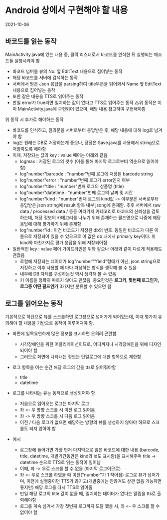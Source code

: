 Android 상에서 구현해야 할 내용
===
2021-10-06
## 바코드를 읽는 동작
MainActivity.java에 있는 내용 중, 클릭 리스너로서 바코드를 인식한 뒤 실행되는 메소드들 실행시켜야 함
 - 바코드 넘버를 뷰의 No. 옆 EditText 내용으로 집어넣는 동작
 - 해당 바코드를 서버에 검색하는 동작
 - 서버에서 받은 Json 응답을 parsing하여 title부분을 읽어와서 Name 옆 EditText 내용으로 집어넣는 동작
 - 또한 같은 내용을 TTS로 읽어주는 동작
 - 만일 error가 true라면 일치하는 값이 없다고 TTS로 읽어주는 동작
△위 동작은 이미 MainActivity.java에 구현되어 있으며, 해당 내용 참고하여 구현해야함

위 동작 시 추가로 해야하는 동작
 - 바코드를 인식하고, 질의문을 서버로부터 응답받은 후, 해당 내용에 대해 log로 남겨야 함
 - log는 원래는 DB로 저장하는게 좋으나, 당장은 Save.java를 사용해서 string으로 저장하도록 해야함
 - 이때, 저장되는 값의 key : value 페어는 아래와 같음
    - logmax : 저장된 로그의 갯수 (이를 통해 마지막 로그로부터 역순으로 읽어야 함)
    - log"number"barcode : "number"번째 로그에 저장된 barcode string
    - log"number"error : "number"번째 로그가 error인지 여부
    - log"number"title : "number"번째 로그의 상품명 (title)
    - log"number"datetime : "number"번째 로그의 날짜 및 시간
    - log"number"kind : "number"번재 로그의 kind값 -> 이부분은 서버로부터 응답받은 json string에 result 항목 내부 jsong에 존재함. 추후 서버에서 raw data / processed data / 등등 여러가지 카테고리로 바코드의 신뢰성을 검토하는데, 해당 정보의 카테고리를 나누기 위해 존재하는 필드명으로 나중에 해당 응답에 대해 평가하기 위해 존재함
    - log"number"id : 이건 바코드가 저장된 db의 번호. 동일한 바코드가 다른 이름으로 저장되어 있을 수 있으므로 이 값은 db 내에서 primary key이다. 위 kind와 마찬가지로 평가 응답을 위해 저장되어짐
 - 일반적인 key : value 페어 가이드라인은 위와 같으나 아래와 같이 다르게 적용해도 괜찮음
    - 로컬에 저장되는 데이터가 log"number""field"형태가 아닌, json string으로 저장하고 이후 사용할 때 마다 파싱하는 방식을 생각해 볼 수 있음
    - 내부에 DB 자체를 구성하는것 역시 생각해 볼 수 있음
    - 키 이름을 정확히 따르지 않아도 괜찮음. 중요한것은 **로그키, 몇번째 로그인가, 로그중 어떤 필드인가** 3가지만 분류할 수 있으면 됨

## 로그를 읽어오는 동작
기본적으로 하단으로 뷰를 스크롤하면 로그창으로 넘어가게 되어있는데, 이때 몇가지 유의해야 할 내용을 기반으로 동작이 이루어져야 함.
 - 화면에 일목요연하게 많은 정보를 표시하면 오히려 곤란함
    - 시각장애인을 위한 어플리케이션이므로, 어디까지나 시각장애인을 위해 디자인 되어야 함
    - 그러므로 화면에 나타내는 정보는 단일로그에 대한 항목으로 제한함
 - 로그 항목을 여는 순간 해당 로그의 값을 tts로 읽어줘야함
    - title
    - datetime
 - 로그를 나타내는 뷰는 동적으로 생성되어야 함
    - 처음으로 읽어오는 로그는 마지막 로그
    - 좌 <- 우 방향 스크롤 시 이전 로그 읽어옴
    - 좌 -> 우 방향 스크롤 시 다음 로그 읽어옴
    - 이전 / 다음 로그가 없으면 해당하는 방향의 뷰를 생성하지 않아야 하므로 스크롤도 되지 않아야 함
    
 - 예시 
    - 로그창에 들어가면 가장 먼저 마지막으로 읽은 바코드에 대한 내용 (barcode, title, datetime,  개발기간동안은 kind와 id도 표시함)을 표시해주며 title -> datetime 순으로 TTS로 읽는 동작이 일어남
    - 이때, 좌 -> 우로 스크롤 할 수 없음 (마지막 로그이므로)
    - 좌 <- 우로 스크롤 하였을 때 이전("number"가 1 작아짐) 로그로 뷰가 넘어가며, 이전에 실행중이던 TTS가 끊기고(개발중에는 안끊겨도 상관 없음 가능하면 좋지만) 해당 로그를 다시 TTS로 읽어줌
    - 만일 해당 로그의 title 값이 없을 때, 일치하는 데이터가 없다는 알림을 tts로 출력해야함
    - 로그를 계속 넘겨서 가장 첫번째 로그까지 도달 했을 시, 좌 <- 우 스크롤 할 수 없어야 함
